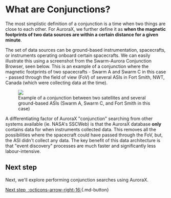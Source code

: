 # What are Conjunctions?

The most simplistic definition of a conjunction is a time when two things are close to each other. For AuroraX, we further define it as **when the magnetic footprints of two data sources are within a certain distance for a given minute**.

The set of data sources can be ground-based instrumentation, spacecrafts, or instruments operating onboard certain spacecrafts. We can easily illustrate this using a screenshot from the Swarm-Aurora Conjunction Browser, seen below. This is an example of a conjunction where the magnetic footprints of two spacecrafts - Swarm A and Swarm C in this case - passed through the field of view (FoV) of several ASIs in Fort Smith, NWT, Canada (which were collecting data at the time).

<figure>
  <img src="/_extras/img/swarmaurora_example_conjunction2.png" />
  <figcaption>Example of a conjunction between two satellites and several ground-based ASIs (Swarm A, Swarm C, and Fort Smith in this case)</figcaption>
</figure>

A differentiating factor of AuroraX "conjunction" searching from other systems available (ie. NASA's SSCWeb) is that the AuroraX database **only** contains data for when instruments collected data. This removes all the possibilities where the spacecraft could have passed through the FoV, but, the ASI didn't collect any data. The key benefit of this data architecture is that "event discovery" processes are much faster and significantly less labour-intensive.

## Next step

Next, we'll explore performing conjunction searches using AuroraX.

[Next step&nbsp;&nbsp;:octicons-arrow-right-16:](/getting_started/4_searching_conjunctions/){.md-button}
